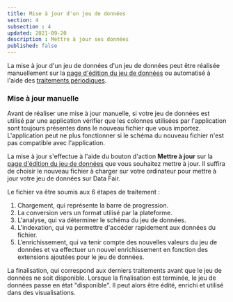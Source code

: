 ```yaml
---
title: Mise à jour d'un jeu de données
section: 4
subsection : 4
updated: 2021-09-20
description : Mettre à jour ses données
published: false
---
```


La mise à jour d'un jeu de données d'un jeu de données peut être réalisée manuellement sur la [page d'édition du jeu de données](./user-guide/edition-dataset) ou automatisé à l'aide des [traitements périodiques](./user-guide/processing).

### Mise à jour manuelle

Avant de réaliser une mise à jour manuelle, si votre jeu de données est utilisé par une application vérifier que les colonnes utilisées par l'application sont toujours présentes dans le nouveau fichier que vous importez. L'application peut ne plus fonctionner si le schéma du nouveau fichier n'est pas compatible avec l'application.

La mise à jour s'effectue à l'aide du bouton d'action **Mettre à jour** sur la [page d'édition du jeu de données](./user-guide/edition-dataset) que vous souhaitez mettre à jour. Il suffira de choisir le nouveau fichier à charger sur votre ordinateur pour mettre à jour votre jeu de données sur Data Fair.

Le fichier va être soumis aux 6 étapes de traitement :

1. Chargement, qui représente la barre de progression.
2. La conversion vers un format utilisé par la plateforme.
3. L'analyse, qui va déterminer le schéma du jeu de données.
4. L'indexation, qui va permettre d'accéder rapidement aux données du fichier.
5. L’enrichissement, qui va tenir compte des nouvelles valeurs du jeu de données et va effectuer un nouvel enrichissement en fonction des extensions ajoutées pour le jeu de données.  

La finalisation, qui correspond aux derniers traitements avant que le jeu de données ne soit disponible.
Lorsque la finalisation est terminée, le jeu de données passe en état "disponible". Il peut alors être édité, enrichi et utilisé dans des visualisations.
